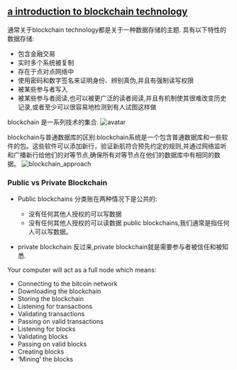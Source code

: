 ## [a introduction to blockchain technology](https://bitsonblocks.net/2015/09/09/a-gentle-introduction-to-blockchain-technology/)
通常关于blockchain technology都是关于一种数据存储的主题.
具有以下特性的数据存储:
- 包含金融交易
- 实时多个系统被复制
- 存在于点对点网络中
- 使用密码和数字签名来证明身份、辨别真伪,并且有强制读写权限
- 被某些参与者写入
- 被某些参与者阅读,也可以被更广泛的读者阅读,并且有机制使其很难改变历史记录,或者至少可以很容易地检测到有人试图这样做

blockchain 是一系列技术的集合.
![avatar](https://bitsonblocks.files.wordpress.com/2015/09/blockchain_bag2.png)

blockchain与普通数据库的区别:blockchain系统是一个包含普通数据库和一些软件的包。这些软件可以添加新行，验证新航符合预先约定的规则,并通过网络监听和广播新行给他们的对等节点,确保所有对等节点在他们的数据库中有相同的数据。
![blockchain_approach](https://bitsonblocks.files.wordpress.com/2015/09/bitcoin_approach.jpg)


### Public vs Private Blockchain
- Public blockchains
分类账在两种情况下是公共的:
  - 没有任何其他人授权的可以写数据
  - 没有任何其他人授权的可以读数据
public blockchains,我们通常是指任何人可以写数据。

- private blockchain
反过来,private blockchain就是需要参与者被信任和被知悉.


Your computer will act as a full node which means:
  - Connecting to the bitcoin network
  - Downloading the blockchain
  - Storing the blockchain
  - Listening for transactions
  - Validating transactions
  - Passing on valid transactions
  - Listening for blocks
  - Validating blocks
  - Passing on valid blocks
  - Creating blocks
  - ‘Mining’ the blocks
